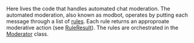 Here lives the code that handles automated chat moderation.
The automated moderation, also known as modbot, operates by putting each message through a list of [rules](Rules.cs).
Each rule returns an approproate moderative action (see [RuleResult](IModerationRule.cs)).
The rules are orchestrated in the [Moderator](Moderator.cs) class.
